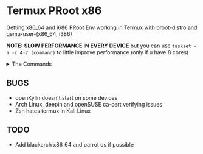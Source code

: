 # Termux PRoot x86
Getting x86_64 and i686 PRoot Env working in Termux with proot-distro and qemu-user-(x86_64, i386)

**NOTE: SLOW PERFORMANCE IN EVERY DEVICE** but you can use `taskset -a -c 4-7 (command)` to little improve performance (only if u have 8 cores)

<details>
  <summary>The Commands</summary>

1. Updating Packages

```bash
apt update && yes | apt upgrade
```

2. (i686/x86) Installing

```bash
apt install git qemu-user-i386 proot-distro -y && git clone https://github.com/mcagabe19-stuff/termux-proot-x86 && cd termux-proot-x86 && bash ./movedistrosi686.sh
```
3. (amd64/x86_64) Installing

```bash
apt install git qemu-user-x86-64 proot-distro -y && git clone https://github.com/mcagabe19-stuff/termux-proot-x86 && cd termux-proot-x86 && bash ./movedistrosx86_64.sh
```

4. Well done.

</details>

## BUGS
* openKylin doesn't start on some devices
* Arch Linux, deepin and openSUSE ca-cert verifying issues
* Zsh hates termux in Kali Linux

## TODO
* Add blackarch x86_64 and parrot os if possible
